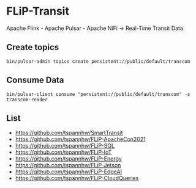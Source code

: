# FLiP-Transit

Apache Flink - Apache Pulsar - Apache NiFi -> Real-Time Transit Data


## Create topics

```
bin/pulsar-admin topics create persistent://public/default/transcom

```


## Consume Data

```
bin/pulsar-client consume "persistent://public/default/transcom" -s transcom-reader
```

## List

* https://github.com/tspannhw/SmartTransit
* https://github.com/tspannhw/FLiP-ApacheCon2021
* https://github.com/tspannhw/FLiP-SQL
* https://github.com/tspannhw/FLiP-IoT
* https://github.com/tspannhw/FLiP-Energy
* https://github.com/tspannhw/FLiP-Jetson
* https://github.com/tspannhw/FLiP-EdgeAI
* https://github.com/tspannhw/FLiP-CloudQueries


